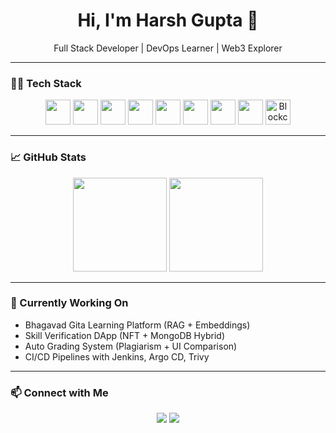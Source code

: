 <h1 align="center">Hi, I'm Harsh Gupta 👋</h1>

<p align="center">
  Full Stack Developer | DevOps Learner | Web3 Explorer
</p>

---

### 🧑‍💻 Tech Stack

<p align="center">
  <img src="https://skillicons.dev/icons?i=react" height="40" />
  <img src="https://skillicons.dev/icons?i=java" height="40" />
  <img src="https://skillicons.dev/icons?i=js" height="40" />
  <img src="https://skillicons.dev/icons?i=docker" height="40" />
  <img src="https://skillicons.dev/icons?i=kubernetes" height="40" />
  <img src="https://skillicons.dev/icons?i=jenkins" height="40" />
  <img src="https://skillicons.dev/icons?i=aws" height="40" />
  <img src="https://skillicons.dev/icons?i=solidity" height="40" />
  <img src="https://cdn.jsdelivr.net/gh/devicons/devicon/icons/ethereum/ethereum-original.svg" height="40" alt="Blockchain" />
</p>


---

### 📈 GitHub Stats

<p align="center">
  <img src="https://github-readme-stats.vercel.app/api?username=HaR-S-H&show_icons=true&theme=default" height="150"/>
  <img src="https://github-readme-stats.vercel.app/api/top-langs/?username=HaR-S-H&layout=compact&theme=default" height="150"/>
</p>

---

### 🔭 Currently Working On

- Bhagavad Gita Learning Platform (RAG + Embeddings)
- Skill Verification DApp (NFT + MongoDB Hybrid)
- Auto Grading System (Plagiarism + UI Comparison)
- CI/CD Pipelines with Jenkins, Argo CD, Trivy

---

### 📫 Connect with Me

<p align="center">
  <a href="https://github.com/HaR-S-H"><img src="https://img.shields.io/badge/GitHub-100000?style=flat&logo=github&logoColor=white" /></a>
  <a href="https://www.linkedin.com/in/harsh-gupta-a35696269"><img src="https://img.shields.io/badge/LinkedIn-0077B5?style=flat&logo=linkedin&logoColor=white" /></a>
</p>
